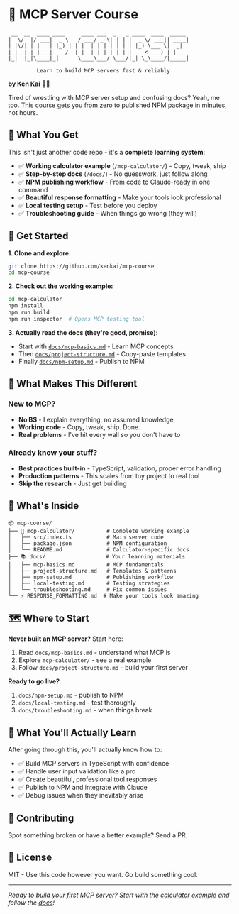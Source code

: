 # 🧮 MCP Server Course

```
 __  __  ____ ____     ____ ___  _   _ ____  ____  _____
|  \/  |/ ___|  _ \   / ___/ _ \| | | |  _ \/ ___|| ____|
| |\/| | |   | |_) | | |  | | | | | | | |_) \___ \|  _|
| |  | | |___|  __/  | |__| |_| | |_| |  _ < ___) | |___
|_|  |_|\____|_|      \____\___/ \___/|_| \_\____/|_____|

         Learn to build MCP servers fast & reliably
```

**by Ken Kai** 👨‍💻

Tired of wrestling with MCP server setup and confusing docs? Yeah, me too. This course gets you from zero to published NPM package in minutes, not hours.

## 🎯 What You Get

This isn't just another code repo - it's a **complete learning system**:

- ✅ **Working calculator example** (`/mcp-calculator/`) - Copy, tweak, ship
- ✅ **Step-by-step docs** (`/docs/`) - No guesswork, just follow along
- ✅ **NPM publishing workflow** - From code to Claude-ready in one command
- ✅ **Beautiful response formatting** - Make your tools look professional
- ✅ **Local testing setup** - Test before you deploy
- ✅ **Troubleshooting guide** - When things go wrong (they will)

## 🚀 Get Started

**1. Clone and explore:**
```bash
git clone https://github.com/kenkai/mcp-course
cd mcp-course
```

**2. Check out the working example:**
```bash
cd mcp-calculator
npm install
npm run build
npm run inspector  # Opens MCP testing tool
```

**3. Actually read the docs (they're good, promise):**
- Start with [`docs/mcp-basics.md`](./docs/mcp-basics.md) - Learn MCP concepts
- Then [`docs/project-structure.md`](./docs/project-structure.md) - Copy-paste templates
- Finally [`docs/npm-setup.md`](./docs/npm-setup.md) - Publish to NPM

## 💪 What Makes This Different

### New to MCP?
- **No BS** - I explain everything, no assumed knowledge
- **Working code** - Copy, tweak, ship. Done.
- **Real problems** - I've hit every wall so you don't have to

### Already know your stuff?
- **Best practices built-in** - TypeScript, validation, proper error handling
- **Production patterns** - This scales from toy project to real tool
- **Skip the research** - Just get building

## 📁 What's Inside

```
📦 mcp-course/
├── 🧮 mcp-calculator/          # Complete working example
│   ├── src/index.ts           # Main server code
│   ├── package.json           # NPM configuration
│   └── README.md              # Calculator-specific docs
├── 📚 docs/                   # Your learning materials
│   ├── mcp-basics.md          # MCP fundamentals
│   ├── project-structure.md   # Templates & patterns
│   ├── npm-setup.md           # Publishing workflow
│   ├── local-testing.md       # Testing strategies
│   └── troubleshooting.md     # Fix common issues
└── ⚡ RESPONSE_FORMATTING.md  # Make your tools look amazing
```

## 🗺️ Where to Start

**Never built an MCP server?** Start here:
1. Read `docs/mcp-basics.md` - understand what MCP is
2. Explore `mcp-calculator/` - see a real example
3. Follow `docs/project-structure.md` - build your first server

**Ready to go live?**
1. `docs/npm-setup.md` - publish to NPM
2. `docs/local-testing.md` - test thoroughly
3. `docs/troubleshooting.md` - when things break

## 🎯 What You'll Actually Learn

After going through this, you'll actually know how to:
- ✅ Build MCP servers in TypeScript with confidence
- ✅ Handle user input validation like a pro
- ✅ Create beautiful, professional tool responses
- ✅ Publish to NPM and integrate with Claude
- ✅ Debug issues when they inevitably arise

## 🤝 Contributing

Spot something broken or have a better example? Send a PR.

## 📄 License

MIT - Use this code however you want. Go build something cool.

---

*Ready to build your first MCP server? Start with the [calculator example](./mcp-calculator/) and follow the [docs](./docs/)!*
